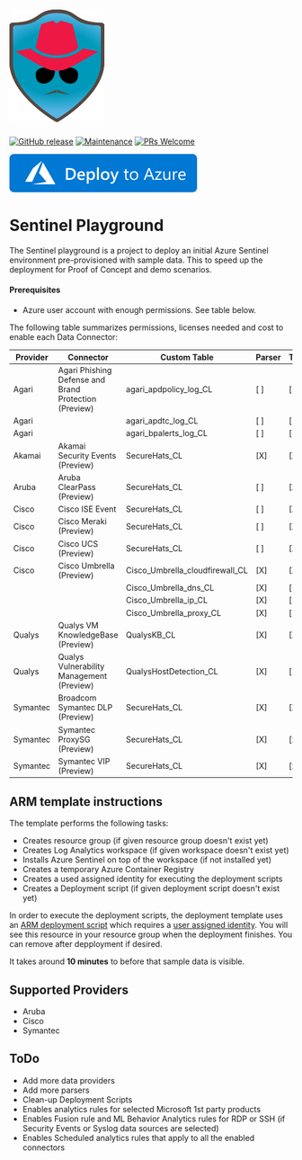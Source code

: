 ![logo](./media/securehats-200x.png)
=========
[![GitHub release](https://img.shields.io/github/release/SecureHats/Sentinel-playground.svg?style=flat-square)](https://github.com/SecureHats/Sentinel-playground/releases)
[![Maintenance](https://img.shields.io/maintenance/yes/2021.svg?style=flat-square)]()
[![PRs Welcome](https://img.shields.io/badge/PRs-welcome-brightgreen.svg?style=flat-square)](http://makeapullrequest.com)

[![Deploy To Azure](https://raw.githubusercontent.com/Azure/azure-quickstart-templates/master/1-CONTRIBUTION-GUIDE/images/deploytoazure.svg?sanitize=true)](https://portal.azure.com/#create/Microsoft.Template/uri/https%3A%2F%2Fraw.githubusercontent.com%2FSecureHats%2FSentinel-playground%2Fmain%2FARM-Templates%2Fazuredeploy.json/createUIDefinitionUri/https%3A%2F%2Fraw.githubusercontent.com%2FSecureHats%2FSentinel-playground%2Fmain%2FARM-Templates%2FUiDefinition.json)
# Sentinel Playground

The Sentinel playground is a project to deploy an initial Azure Sentinel environment pre-provisioned with sample data. 
This to speed up the deployment for Proof of Concept and demo scenarios.

#### Prerequisites

- Azure user account with enough permissions. See table below.

The following table summarizes permissions, licenses needed and cost to enable each Data Connector:

| Provider   | Connector                                             | Custom Table                    | Parser | Tested  |
| ---------- | ----------------------------------------------------- | ------------------------------- | ------ | ------- |
| Agari      | Agari Phishing Defense and Brand Protection (Preview) | agari_apdpolicy_log_CL          |  [ ]   |   [ ]   |
| Agari      |                                                       | agari_apdtc_log_CL              |  [ ]   |   [ ]   |
| Agari      |                                                       | agari_bpalerts_log_CL           |  [ ]   |   [ ]   |
| Akamai     | Akamai Security Events (Preview)                      | SecureHats_CL                   |  [X]   |   [X]   |
| Aruba      | Aruba ClearPass (Preview)                             | SecureHats_CL                   |  [ ]   |   [X]   |
| Cisco      | Cisco ISE Event                                       | SecureHats_CL                   |  [ ]   |   [X]   |
| Cisco      | Cisco Meraki (Preview)                                | SecureHats_CL                   |  [ ]   |   [X]   |
| Cisco      | Cisco UCS (Preview)                                   | SecureHats_CL                   |  [ ]   |   [X]   |
| Cisco      | Cisco Umbrella (Preview)                              | Cisco_Umbrella_cloudfirewall_CL |  [X]   |   [X]   |
|            |                                                       | Cisco_Umbrella_dns_CL           |  [X]   |   [ ]   |
|            |                                                       | Cisco_Umbrella_ip_CL            |  [X]   |   [ ]   |
|            |                                                       | Cisco_Umbrella_proxy_CL         |  [X]   |   [ ]   |
| Qualys     | Qualys VM KnowledgeBase (Preview)                     | QualysKB_CL                     |  [X]   |   [X]   |
| Qualys     | Qualys Vulnerability Management (Preview)             | QualysHostDetection_CL          |  [X]   |   [ ]   |
| Symantec   | Broadcom Symantec DLP (Preview)                       | SecureHats_CL                   |  [X]   |   [X]   |
| Symantec   | Symantec ProxySG (Preview)                            | SecureHats_CL                   |  [X]   |   [x]   |
| Symantec   | Symantec VIP (Preview)                                | SecureHats_CL                   |  [X]   |   [x]   |


## ARM template instructions

The template performs the following tasks:

- Creates resource group (if given resource group doesn't exist yet)
- Creates Log Analytics workspace (if given workspace doesn't exist yet)
- Installs Azure Sentinel on top of the workspace (if not installed yet)
- Creates a temporary Azure Container Registry
- Creates a used assigned identity for executing the deployment scripts
- Creates a Deployment script (if given deployment script doesn't exist yet)

In order to execute the deployment scripts, the deployment template uses an [ARM deployment script](https://docs.microsoft.com/azure/azure-resource-manager/templates/deployment-script-template) which requires a [user assigned identity](https://docs.microsoft.com/azure/active-directory/managed-identities-azure-resources/overview). You will see this resource in your resource group when the deployment finishes. You can remove after depployment if desired.

It takes around **10 minutes** to before that sample data is visible.

## Supported Providers
- Aruba 
- Cisco
- Symantec

## ToDo
- Add more data providers
- Add more parsers
- Clean-up Deployment Scripts
- Enables analytics rules for selected Microsoft 1st party products 
- Enables Fusion rule and ML Behavior Analytics rules for RDP or SSH (if Security Events or Syslog data sources are selected)
- Enables Scheduled analytics rules that apply to all the enabled connectors 
